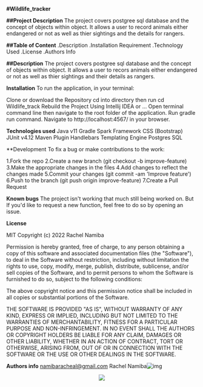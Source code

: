 **#Wildlife_tracker**

**##Project Description**
The project covers postgree sql database and the concept of objects within object. It allows a user to record animals either endangered or not as well as thier sightings and the details for rangers.



**##Table of Content**
.Description
.Installation Requirement
.Technology Used
.License
.Authors Info

**##Description**
The project covers postgree sql database and the concept of objects within object. It allows a user to recors animals either endangered or not as well as thier sightings and their details as rangers.

**Installation**
To run the application, in your terminal:

Clone or download the Repository
cd into directory then run cd Wildlife_track
Rebuild the Project Using Intellij IDEA or ...
Open terminal command line then navigate to the root folder of the application.
Run gradle run command.
Navigate to http://localhost:4567/ in your browser.

**Technologies used**
Java v11
Gradle
Spark Framework
CSS (Bootstrap)
JUnit v4.12
Maven Plugin
Handlebars Templating Engine
Postgres SQL

**Development
To fix a bug or make contributions to the work:

1.Fork the repo
2.Create a new branch (git checkout -b improve-feature)
3.Make the appropriate changes in the files
4.Add changes to reflect the changes made
5.Commit your changes (git commit -am 'Improve feature')
6.Push to the branch (git push origin improve-feature)
7.Create a Pull Request

**Known bugs**
The project isn't working that much still being worked on.
But If you'd like to request a new function, feel free to do so by opening an issue.

**License**

MIT Copyright (c) 2022 Rachel Namiba

Permission is hereby granted, free of charge, to any person obtaining a copy of this software and associated documentation files (the "Software"), to deal in the Software without restriction, including without limitation the rights to use, copy, modify, merge, publish, distribute, sublicense, and/or sell copies of the Software, and to permit persons to whom the Software is furnished to do so, subject to the following conditions:

The above copyright notice and this permission notice shall be included in all copies or substantial portions of the Software.

THE SOFTWARE IS PROVIDED "AS IS", WITHOUT WARRANTY OF ANY KIND, EXPRESS OR IMPLIED, INCLUDING BUT NOT LIMITED TO THE WARRANTIES OF MERCHANTABILITY, FITNESS FOR A PARTICULAR PURPOSE AND NON-INFRINGEMENT. IN NO EVENT SHALL THE AUTHORS OR COPYRIGHT HOLDERS BE LIABLE FOR ANY CLAIM, DAMAGES OR OTHER LIABILITY, WHETHER IN AN ACTION OF CONTRACT, TORT OR OTHERWISE, ARISING FROM, OUT OF OR IN CONNECTION WITH THE SOFTWARE OR THE USE OR OTHER DEALINGS IN THE SOFTWARE.


**Authors info**
namibaracheal@gmail.com
Rachel Namiba![img](https://user-images.githubusercontent.com/97960990/168148460-a6664259-849d-4cf5-853f-da2cab875d5f.png)

<p align = "center"><img src="img.png"></p>
